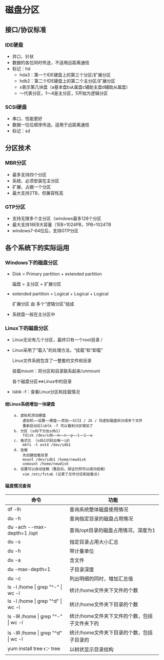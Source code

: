 # 磁盘分区

## 接口/协议标准

### IDE硬盘

- 并口、针状
- 数据的各位同时传送，不适用远距离通信
- 标记：hd
  - hda3：第一个IDE硬盘上的第三个分区/扩展分区
  - hdb2：第二个IDE硬盘上的第二个主分区/扩展分区
  - x表示第几块盘（a基本盘b从属盘c辅助主盘d辅助从属盘）
  - ～代表分区，1～4是主分区，5开始为逻辑分区

### SCSI硬盘

- 串口、性能更好
- 数据一位位顺序传送。适用于远距离通信
- 标记：sd

## 分区技术

### MBR分区

- 最多支持四个分区
- 系统、必须安装在主分区
- 扩展、占据一个分区
- 最大支持2TB，但兼容性高

### GTP分区

- 支持无限多个主分区（windows最多128个分区
- 最大支持18EB大容量（1EB=1024PB，1PB=1024TB
- windows7-64位后，支持GTP分区

## 各个系统下的实际运用

### Windows下的磁盘分区

- Disk = Primary partition + extended partition

  磁盘 = 主分区 + 扩展分区

- extended partition = Logical + Logical + Logical

  扩展分区 由 多个“逻辑分区”组成

- 系统盘一般在主分区中

### Linux下的磁盘分区

- Linux无论有几个分区，最终只有一个root目录 / 

- Linux采用了“载入”的处理方法，“挂载”和“卸载”

  Linux文件系统包含了一整套的文件和目录

  挂载mount：将分区和目录联系起来/unmount

  各个磁盘分区<=>Linux中的目录

- lsblk -f：查看Linux分区和挂载情况

#### 给Linux系统增加一块硬盘

		a. 虚拟机添加硬盘
			虚拟机——设置——硬盘——添加——SCSI / 2G / 将虚拟磁盘拆分成多个文件
			重新启动后lsblk -f 可以看到分区增加了
		b. 分区 (sdb下分出sdb1)
			fdisk /dev/sdb——m——n——p——1——1——w
		c. 格式化 （sdb1识别出唯一id）
			mkfs -t ext4 /dev/sdb1
		d. 挂载
			先创建挂载目录
			mount /dev/sdb1 /home/newdisk
			unmount /home/newdisk
		e. 设置可以自动挂载（重启后，保证仍然可以成功挂载）
			vim /etc/fstab (记录了文件分区和挂载点)
#### 磁盘情况查询

| 命令                               | 功能                                          |
| ---------------------------------- | --------------------------------------------- |
| df -lh                             | 查询系统整体磁盘使用情况                      |
| du -h                              | 查询指定目录的磁盘占用情况                    |
| du -ach --max-depth=1 /opt         | 查询/opt目录的磁盘占用情况，深度为1           |
| du -s                              | 指定目录占用大小汇总                          |
| du -h                              | 带计量单位                                    |
| du -a                              | 含文件                                        |
| du -max-depth=1                    | 子目录深度                                    |
| du -c                              | 列出明细的同时，增加汇总值                    |
| ls -l /home \| grep "^-" \| wc -l  | 统计/home文件夹下文件的个数                   |
| ls -l /home \| grep "^d" \| wc -l  | 统计/home文件夹下目录的个数                   |
| ls -lR /home \| grep "^-" \| wc -l | 统计/home文件夹下文件的个数，包括子文件夹下的 |
| ls -lR /home \| grep "^d" \| wc -l | 统计/home文件夹下目录的个数，包括子目录的     |
| yum install tree 👉 tree            | 以树状显示目录结构                            |
